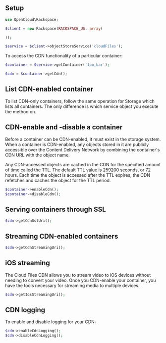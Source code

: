 ## Setup

```php
use OpenCloud\Rackspace;

$client = new Rackspace(RACKSPACE_US, array(

));

$service = $client->objectStoreService('cloudFiles');
```

To access the CDN functionality of a particular container:

```php
$container = $service->getContainer('foo_bar');

$cdn = $container->getCdn();
```

## List CDN-enabled container

To list CDN-only containers, follow the same operation for Storage which lists all containers. The only difference is
which service object you execute the method on.

## CDN-enable and -disable a container

Before a container can be CDN-enabled, it must exist in the storage system. When a container is CDN-enabled, any objects
stored in it are publicly accessible over the Content Delivery Network by combining the container's CDN URL with the
object name.

Any CDN-accessed objects are cached in the CDN for the specified amount of time called the TTL. The default TTL value is
259200 seconds, or 72 hours. Each time the object is accessed after the TTL expires, the CDN refetches and caches the
object for the TTL period.

```php
$container->enableCdn();
$container->disableCdn();
```

## Serving containers through SSL

```php
$cdn->getCdnSslUri();
```

## Streaming CDN-enabled containers

```php
$cdn->getCdnStreamingUri();
```

## iOS streaming

The Cloud Files CDN allows you to stream video to iOS devices without needing to convert your video. Once you
CDN-enable your container, you have the tools necessary for streaming media to multiple devices.

```php
$cdn->getIosStreamingUri();
```

## CDN logging

To enable and disable logging for your CDN:

```php
$cdn->enableCdnLogging();
$cdn->disableCdnLogging();
```